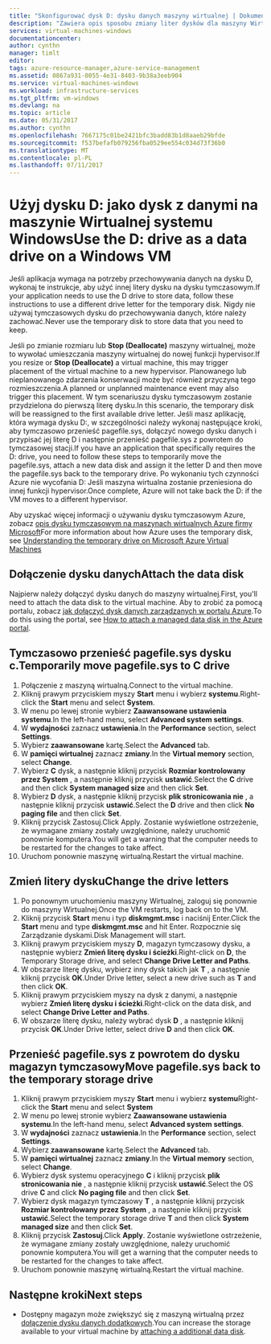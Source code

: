 ```yaml
---
title: "Skonfigurować dysk D: dysku danych maszyny wirtualnej | Dokumentacja firmy Microsoft"
description: "Zawiera opis sposobu zmiany liter dysków dla maszyny Wirtualnej systemu Windows tak, aby dysków D: jako dysk danych."
services: virtual-machines-windows
documentationcenter: 
author: cynthn
manager: timlt
editor: 
tags: azure-resource-manager,azure-service-management
ms.assetid: 0867a931-0055-4e31-8403-9b38a3eeb904
ms.service: virtual-machines-windows
ms.workload: infrastructure-services
ms.tgt_pltfrm: vm-windows
ms.devlang: na
ms.topic: article
ms.date: 05/31/2017
ms.author: cynthn
ms.openlocfilehash: 7667175c01be2421bfc3badd83b1d8aaeb29bfde
ms.sourcegitcommit: f537befafb079256fba0529ee554c034d73f36b0
ms.translationtype: MT
ms.contentlocale: pl-PL
ms.lasthandoff: 07/11/2017
---
```

# <a name="use-the-d-drive-as-a-data-drive-on-a-windows-vm"></a><span data-ttu-id="6ee7b-103">Użyj dysku D: jako dysk z danymi na maszynie Wirtualnej systemu Windows</span><span class="sxs-lookup"><span data-stu-id="6ee7b-103">Use the D: drive as a data drive on a Windows VM</span></span>
<span data-ttu-id="6ee7b-104">Jeśli aplikacja wymaga na potrzeby przechowywania danych na dysku D, wykonaj te instrukcje, aby użyć innej litery dysku na dysku tymczasowym.</span><span class="sxs-lookup"><span data-stu-id="6ee7b-104">If your application needs to use the D drive to store data, follow these instructions to use a different drive letter for the temporary disk.</span></span> <span data-ttu-id="6ee7b-105">Nigdy nie używaj tymczasowych dysku do przechowywania danych, które należy zachować.</span><span class="sxs-lookup"><span data-stu-id="6ee7b-105">Never use the temporary disk to store data that you need to keep.</span></span>

<span data-ttu-id="6ee7b-106">Jeśli po zmianie rozmiaru lub **Stop (Deallocate)** maszyny wirtualnej, może to wywołać umieszczania maszyny wirtualnej do nowej funkcji hypervisor.</span><span class="sxs-lookup"><span data-stu-id="6ee7b-106">If you resize or **Stop (Deallocate)** a virtual machine, this may trigger placement of the virtual machine to a new hypervisor.</span></span> <span data-ttu-id="6ee7b-107">Planowanego lub nieplanowanego zdarzenia konserwacji może być również przyczyną tego rozmieszczenia.</span><span class="sxs-lookup"><span data-stu-id="6ee7b-107">A planned or unplanned maintenance event may also trigger this placement.</span></span> <span data-ttu-id="6ee7b-108">W tym scenariuszu dysku tymczasowym zostanie przydzielona do pierwszą literę dysku.</span><span class="sxs-lookup"><span data-stu-id="6ee7b-108">In this scenario, the temporary disk will be reassigned to the first available drive letter.</span></span> <span data-ttu-id="6ee7b-109">Jeśli masz aplikację, która wymaga dysku D:, w szczególności należy wykonaj następujące kroki, aby tymczasowo przenieść pagefile.sys, dołączyć nowego dysku danych i przypisać jej literę D i następnie przenieść pagefile.sys z powrotem do tymczasowej stacji.</span><span class="sxs-lookup"><span data-stu-id="6ee7b-109">If you have an application that specifically requires the D: drive, you need to follow these steps to temporarily move the pagefile.sys, attach a new data disk and assign it the letter D and then move the pagefile.sys back to the temporary drive.</span></span> <span data-ttu-id="6ee7b-110">Po wykonaniu tych czynności Azure nie wycofania D: Jeśli maszyna wirtualna zostanie przeniesiona do innej funkcji hypervisor.</span><span class="sxs-lookup"><span data-stu-id="6ee7b-110">Once complete, Azure will not take back the D: if the VM moves to a different hypervisor.</span></span>

<span data-ttu-id="6ee7b-111">Aby uzyskać więcej informacji o używaniu dysku tymczasowym Azure, zobacz [opis dysku tymczasowym na maszynach wirtualnych Azure firmy Microsoft](https://blogs.msdn.microsoft.com/mast/2013/12/06/understanding-the-temporary-drive-on-windows-azure-virtual-machines/)</span><span class="sxs-lookup"><span data-stu-id="6ee7b-111">For more information about how Azure uses the temporary disk, see [Understanding the temporary drive on Microsoft Azure Virtual Machines](https://blogs.msdn.microsoft.com/mast/2013/12/06/understanding-the-temporary-drive-on-windows-azure-virtual-machines/)</span></span>

## <a name="attach-the-data-disk"></a><span data-ttu-id="6ee7b-112">Dołączenie dysku danych</span><span class="sxs-lookup"><span data-stu-id="6ee7b-112">Attach the data disk</span></span>
<span data-ttu-id="6ee7b-113">Najpierw należy dołączyć dysku danych do maszyny wirtualnej.</span><span class="sxs-lookup"><span data-stu-id="6ee7b-113">First, you'll need to attach the data disk to the virtual machine.</span></span> <span data-ttu-id="6ee7b-114">Aby to zrobić za pomocą portalu, zobacz [jak dołączyć dysk danych zarządzanych w portalu Azure](attach-managed-disk-portal.md).</span><span class="sxs-lookup"><span data-stu-id="6ee7b-114">To do this using the portal, see [How to attach a managed data disk in the Azure portal](attach-managed-disk-portal.md).</span></span>

## <a name="temporarily-move-pagefilesys-to-c-drive"></a><span data-ttu-id="6ee7b-115">Tymczasowo przenieść pagefile.sys dysku c.</span><span class="sxs-lookup"><span data-stu-id="6ee7b-115">Temporarily move pagefile.sys to C drive</span></span>
1. <span data-ttu-id="6ee7b-116">Połączenie z maszyną wirtualną.</span><span class="sxs-lookup"><span data-stu-id="6ee7b-116">Connect to the virtual machine.</span></span> 
2. <span data-ttu-id="6ee7b-117">Kliknij prawym przyciskiem myszy **Start** menu i wybierz **systemu**.</span><span class="sxs-lookup"><span data-stu-id="6ee7b-117">Right-click the **Start** menu and select **System**.</span></span>
3. <span data-ttu-id="6ee7b-118">W menu po lewej stronie wybierz **Zaawansowane ustawienia systemu**.</span><span class="sxs-lookup"><span data-stu-id="6ee7b-118">In the left-hand menu, select **Advanced system settings**.</span></span>
4. <span data-ttu-id="6ee7b-119">W **wydajności** zaznacz **ustawienia**.</span><span class="sxs-lookup"><span data-stu-id="6ee7b-119">In the **Performance** section, select **Settings**.</span></span>
5. <span data-ttu-id="6ee7b-120">Wybierz **zaawansowane** kartę.</span><span class="sxs-lookup"><span data-stu-id="6ee7b-120">Select the **Advanced** tab.</span></span>
6. <span data-ttu-id="6ee7b-121">W **pamięci wirtualnej** zaznacz **zmiany**.</span><span class="sxs-lookup"><span data-stu-id="6ee7b-121">In the **Virtual memory** section, select **Change**.</span></span>
7. <span data-ttu-id="6ee7b-122">Wybierz **C** dysk, a następnie kliknij przycisk **Rozmiar kontrolowany przez System** , a następnie kliknij przycisk **ustawić**.</span><span class="sxs-lookup"><span data-stu-id="6ee7b-122">Select the **C** drive and then click **System managed size** and then click **Set**.</span></span>
8. <span data-ttu-id="6ee7b-123">Wybierz **D** dysk, a następnie kliknij przycisk **plik stronicowania nie** , a następnie kliknij przycisk **ustawić**.</span><span class="sxs-lookup"><span data-stu-id="6ee7b-123">Select the **D** drive and then click **No paging file** and then click **Set**.</span></span>
9. <span data-ttu-id="6ee7b-124">Kliknij przycisk Zastosuj.</span><span class="sxs-lookup"><span data-stu-id="6ee7b-124">Click Apply.</span></span> <span data-ttu-id="6ee7b-125">Zostanie wyświetlone ostrzeżenie, że wymagane zmiany zostały uwzględnione, należy uruchomić ponownie komputera.</span><span class="sxs-lookup"><span data-stu-id="6ee7b-125">You will get a warning that the computer needs to be restarted for the changes to take affect.</span></span>
10. <span data-ttu-id="6ee7b-126">Uruchom ponownie maszynę wirtualną.</span><span class="sxs-lookup"><span data-stu-id="6ee7b-126">Restart the virtual machine.</span></span>

## <a name="change-the-drive-letters"></a><span data-ttu-id="6ee7b-127">Zmień litery dysku</span><span class="sxs-lookup"><span data-stu-id="6ee7b-127">Change the drive letters</span></span>
1. <span data-ttu-id="6ee7b-128">Po ponownym uruchomieniu maszyny Wirtualnej, zaloguj się ponownie do maszyny Wirtualnej.</span><span class="sxs-lookup"><span data-stu-id="6ee7b-128">Once the VM restarts, log back on to the VM.</span></span>
2. <span data-ttu-id="6ee7b-129">Kliknij przycisk **Start** menu i typ **diskmgmt.msc** i naciśnij Enter.</span><span class="sxs-lookup"><span data-stu-id="6ee7b-129">Click the **Start** menu and type **diskmgmt.msc** and hit Enter.</span></span> <span data-ttu-id="6ee7b-130">Rozpocznie się Zarządzanie dyskami.</span><span class="sxs-lookup"><span data-stu-id="6ee7b-130">Disk Management will start.</span></span>
3. <span data-ttu-id="6ee7b-131">Kliknij prawym przyciskiem myszy **D**, magazyn tymczasowy dysku, a następnie wybierz **Zmień literę dysku i ścieżki**.</span><span class="sxs-lookup"><span data-stu-id="6ee7b-131">Right-click on **D**, the Temporary Storage drive, and select **Change Drive Letter and Paths**.</span></span>
4. <span data-ttu-id="6ee7b-132">W obszarze literę dysku, wybierz inny dysk takich jak **T** , a następnie kliknij przycisk **OK**.</span><span class="sxs-lookup"><span data-stu-id="6ee7b-132">Under Drive letter, select a new drive such as **T** and then click **OK**.</span></span> 
5. <span data-ttu-id="6ee7b-133">Kliknij prawym przyciskiem myszy na dysk z danymi, a następnie wybierz **Zmień literę dysku i ścieżki**.</span><span class="sxs-lookup"><span data-stu-id="6ee7b-133">Right-click on the data disk, and select **Change Drive Letter and Paths**.</span></span>
6. <span data-ttu-id="6ee7b-134">W obszarze literę dysku, należy wybrać dysk **D** , a następnie kliknij przycisk **OK**.</span><span class="sxs-lookup"><span data-stu-id="6ee7b-134">Under Drive letter, select drive **D** and then click **OK**.</span></span> 

## <a name="move-pagefilesys-back-to-the-temporary-storage-drive"></a><span data-ttu-id="6ee7b-135">Przenieść pagefile.sys z powrotem do dysku magazyn tymczasowy</span><span class="sxs-lookup"><span data-stu-id="6ee7b-135">Move pagefile.sys back to the temporary storage drive</span></span>
1. <span data-ttu-id="6ee7b-136">Kliknij prawym przyciskiem myszy **Start** menu i wybierz **systemu**</span><span class="sxs-lookup"><span data-stu-id="6ee7b-136">Right-click the **Start** menu and select **System**</span></span>
2. <span data-ttu-id="6ee7b-137">W menu po lewej stronie wybierz **Zaawansowane ustawienia systemu**.</span><span class="sxs-lookup"><span data-stu-id="6ee7b-137">In the left-hand menu, select **Advanced system settings**.</span></span>
3. <span data-ttu-id="6ee7b-138">W **wydajności** zaznacz **ustawienia**.</span><span class="sxs-lookup"><span data-stu-id="6ee7b-138">In the **Performance** section, select **Settings**.</span></span>
4. <span data-ttu-id="6ee7b-139">Wybierz **zaawansowane** kartę.</span><span class="sxs-lookup"><span data-stu-id="6ee7b-139">Select the **Advanced** tab.</span></span>
5. <span data-ttu-id="6ee7b-140">W **pamięci wirtualnej** zaznacz **zmiany**.</span><span class="sxs-lookup"><span data-stu-id="6ee7b-140">In the **Virtual memory** section, select **Change**.</span></span>
6. <span data-ttu-id="6ee7b-141">Wybierz dysk systemu operacyjnego **C** i kliknij przycisk **plik stronicowania nie** , a następnie kliknij przycisk **ustawić**.</span><span class="sxs-lookup"><span data-stu-id="6ee7b-141">Select the OS drive **C** and click **No paging file** and then click **Set**.</span></span>
7. <span data-ttu-id="6ee7b-142">Wybierz dysk magazyn tymczasowy **T** , a następnie kliknij przycisk **Rozmiar kontrolowany przez System** , a następnie kliknij przycisk **ustawić**.</span><span class="sxs-lookup"><span data-stu-id="6ee7b-142">Select the temporary storage drive **T** and then click **System managed size** and then click **Set**.</span></span>
8. <span data-ttu-id="6ee7b-143">Kliknij przycisk **Zastosuj**.</span><span class="sxs-lookup"><span data-stu-id="6ee7b-143">Click **Apply**.</span></span> <span data-ttu-id="6ee7b-144">Zostanie wyświetlone ostrzeżenie, że wymagane zmiany zostały uwzględnione, należy uruchomić ponownie komputera.</span><span class="sxs-lookup"><span data-stu-id="6ee7b-144">You will get a warning that the computer needs to be restarted for the changes to take affect.</span></span>
9. <span data-ttu-id="6ee7b-145">Uruchom ponownie maszynę wirtualną.</span><span class="sxs-lookup"><span data-stu-id="6ee7b-145">Restart the virtual machine.</span></span>

## <a name="next-steps"></a><span data-ttu-id="6ee7b-146">Następne kroki</span><span class="sxs-lookup"><span data-stu-id="6ee7b-146">Next steps</span></span>
* <span data-ttu-id="6ee7b-147">Dostępny magazyn może zwiększyć się z maszyną wirtualną przez [dołączenie dysku danych dodatkowych](attach-managed-disk-portal.md).</span><span class="sxs-lookup"><span data-stu-id="6ee7b-147">You can increase the storage available to your virtual machine by [attaching a additional data disk](attach-managed-disk-portal.md).</span></span>

